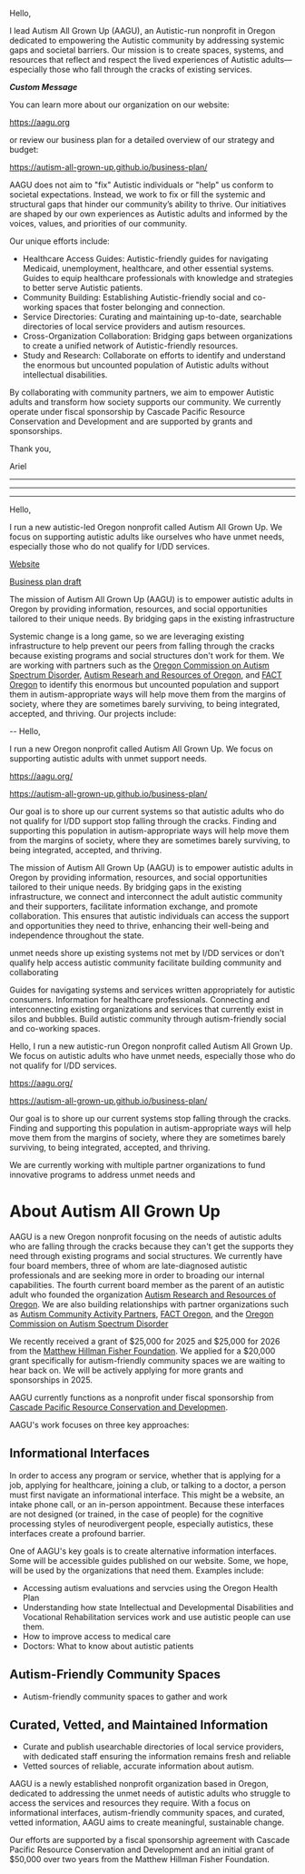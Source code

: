 Hello,

I lead Autism All Grown Up (AAGU), an Autistic-run nonprofit in Oregon dedicated to empowering the Autistic community by addressing systemic gaps and societal barriers. Our mission is to create spaces, systems, and resources that reflect and respect the lived experiences of Autistic adults—especially those who fall through the cracks of existing services.

**_Custom Message_**

You can learn more about our organization on our website:

https://aagu.org

or review our business plan for a detailed overview of our strategy and budget:

https://autism-all-grown-up.github.io/business-plan/

AAGU does not aim to "fix" Autistic individuals or "help" us conform to societal expectations. Instead, we work to fix or fill the systemic and structural gaps that hinder our community’s ability to thrive. Our initiatives are shaped by our own experiences as Autistic adults and informed by the voices, values, and priorities of our community.

Our unique efforts include:

- Healthcare Access Guides: Autistic-friendly guides for navigating Medicaid, unemployment, healthcare, and other essential systems. Guides to equip healthcare professionals with knowledge and strategies to better serve Autistic patients.
- Community Building: Establishing Autistic-friendly social and co-working spaces that foster belonging and connection.
- Service Directories: Curating and maintaining up-to-date, searchable directories of local service providers and autism resources.
- Cross-Organization Collaboration: Bridging gaps between organizations to create a unified network of Autistic-friendly resources.
- Study and Research: Collaborate on efforts to identify and understand the enormous but uncounted population of Autistic adults without intellectual disabilities.

By collaborating with community partners, we aim to empower Autistic adults and transform how society supports our community. We currently operate under fiscal sponsorship by Cascade Pacific Resource Conservation and Development and are supported by grants and sponsorships.

Thank you,

Ariel

---
---
---

Hello,

I run a new autistic-led Oregon nonprofit called Autism All Grown Up. We focus on supporting autistic adults like ourselves who have unmet needs, especially those who do not qualify for I/DD services.

[Website](https://aagu.org/)

[Business plan draft](https://autism-all-grown-up.github.io/business-plan/)

The mission of Autism All Grown Up (AAGU) is to empower autistic adults in Oregon by providing information, resources, and social opportunities tailored to their unique needs. By bridging gaps in the existing infrastructure

Systemic change is a long game, so we are leveraging existing infrastructure to help prevent our peers from falling through the cracks because existing programs and social structures don't work for them. We are working with partners such as the [Oregon Commission on Autism Spectrum Disorder](), [Autism Researh and Resources of Oregon](), and [FACT Oregon]() to identify this enormous but uncounted population and support them in autism-appropriate ways will help move them from the margins of society, where they are sometimes barely surviving, to being integrated, accepted, and thriving. Our projects include:



-- Hello,

I run a new Oregon nonprofit called Autism All Grown Up. We focus on supporting autistic adults with unmet support needs.

https://aagu.org/

https://autism-all-grown-up.github.io/business-plan/

Our goal is to shore up our current systems so that autistic adults who do not qualify for I/DD support stop falling through the cracks. Finding and supporting this population in autism-appropriate ways will help move them from the margins of society, where they are sometimes barely surviving, to being integrated, accepted, and thriving.

The mission of Autism All Grown Up (AAGU) is to empower autistic adults in Oregon by providing information, resources, and social opportunities tailored to their unique needs. By bridging gaps in the existing infrastructure, we connect and interconnect the adult autistic community and their supporters, facilitate information exchange, and promote collaboration. This ensures that autistic individuals can access the support and opportunities they need to thrive, enhancing their well-being and independence throughout the state.

unmet needs
shore up existing systems
not met by I/DD services or don't qualify
help access
autistic community
facilitate building community and collaborating



Guides for navigating systems and services written appropriately for autistic consumers. Information for healthcare professionals. Connecting and interconnecting existing organizations and services that currently exist in silos and bubbles. Build autistic community through autism-friendly social and co-working spaces.


Hello,
I run a new autistic-run Oregon nonprofit called Autism All Grown Up. We focus on autistic adults who have unmet needs, especially those who do not qualify for I/DD services.

https://aagu.org/

https://autism-all-grown-up.github.io/business-plan/

Our goal is to shore up our current systems stop falling through the cracks. Finding and supporting this population in autism-appropriate ways will help move them from the margins of society, where they are sometimes barely surviving, to being integrated, accepted, and thriving.

We are currently working with multiple partner organizations to fund innovative programs to address unmet needs and


# About Autism All Grown Up
AAGU is a new Oregon nonprofit focusing on the needs of autistic adults who are falling through the cracks because they can't get the supports they need through existing programs and social structures. We currently have four board members, three of whom are late-diagnosed autistic professionals and are seeking more in order to broading our internal capabilities. The fourth current board member as the parent of an autistic adult who founded the organization [Autism Research and Resources of Oregon](https://arrowautism.org). We are also building relationships with partner organizations such as [Autism Community Activity Partners](https://acappdx.org), [FACT Oregon](https://factoregon.org/), and the [Oregon Commission on Autism Spectrum Disorder](https://www.orcommissionasd.org)

We recently received a grant of $25,000 for 2025 and $25,000 for 2026 from the [Matthew Hillman Fisher Foundation](https://matthewhillmanfisherfoundation.org/). We applied for a $20,000 grant specifically for autism-friendly community spaces we are waiting to hear back on. We will be actively applying for more grants and sponsorships in 2025.

AAGU currently functions as a nonprofit under fiscal sponsorship from [Cascade Pacific Resource Conservation and Developmen](https://cascadepacific.org/).

AAGU's work focuses on three key approaches:

## Informational Interfaces
In order to access any program or service, whether that is applying for a job, applying for healthcare, joining a club, or talking to a doctor, a person must first navigate an informational interface. This might be a website, an intake phone call, or an in-person appointment. Because these interfaces are not designed (or trained, in the case of people) for the cognitive processing styles of neurodivergent people, especially autistics, these interfaces create a profound barrier.

One of AAGU's key goals is to create alternative information interfaces. Some will be accessible guides published on our website. Some, we hope, will be used by the organizations that need them. Examples include:

  - Accessing autism evaluations and servcies using the Oregon Health Plan
  - Understanding how state Intellectual and Developmental Disabilities and Vocational Rehabilitation services work and use autistic people can use them.
  - How to improve access to medical care
  - Doctors: What to know about autistic patients

## Autism-Friendly Community Spaces
- Autism-friendly community spaces to gather and work

## Curated, Vetted, and Maintained Information
- Curate and publish usearchable directories of local service providers, with dedicated staff ensuring the information remains fresh and reliable
- Vetted sources of reliable, accurate information about autism.


AAGU is a newly established nonprofit organization based in Oregon, dedicated to addressing the unmet needs of autistic adults who struggle to access the services and resources they require. With a focus on informational interfaces, autism-friendly community spaces, and curated, vetted information, AAGU aims to create meaningful, sustainable change.

Our efforts are supported by a fiscal sponsorship agreement with Cascade Pacific Resource Conservation and Development and an initial grant of $50,000 over two years from the Matthew Hillman Fisher Foundation.
